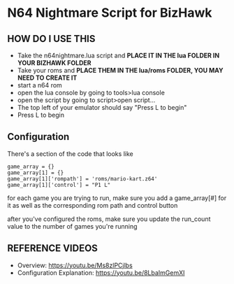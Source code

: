 # N64 Nightmare Script for BizHawk

## HOW DO I USE THIS
- Take the n64nightmare.lua script and **PLACE IT IN THE lua FOLDER IN YOUR BIZHAWK FOLDER**
- Take your roms and **PLACE THEM IN THE lua/roms FOLDER, YOU MAY NEED TO CREATE IT**
- start a n64 rom
- open the lua console by going to tools>lua console
- open the script by going to script>open script...
- The top left of your emulator should say "Press L to begin"
- Press L to begin

## Configuration
There's a section of the code that looks like
```
game_array = {}
game_array[1] = {}
game_array[1]['rompath'] = 'roms/mario-kart.z64'
game_array[1]['control'] = "P1 L"
```
for each game you are trying to run, make sure you add a game_array\[#\] for it as well as the corresponding rom path and control button

after you've configured the roms, make sure you update the run_count value to the number of games you're running

## REFERENCE VIDEOS
- Overview: https://youtu.be/Ms8zlPCjlbs
- Configuration Explanation: https://youtu.be/8LbaImGemXI
